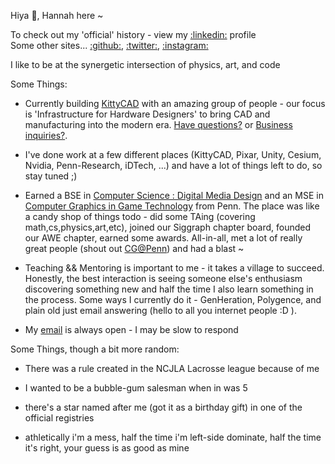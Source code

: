 Hiya 👋, Hannah here ~

To check out my 'official' history - view my [:linkedin:](https://linkedin.com/in/hannah-bollar) profile<br/>
Some other sites... [:github:](https://github.com/hanbollar), [:twitter:](https://twitter.com/hanbollar), [:instagram:](https://instagram.com/hanbollar)

I like to be at the synergetic intersection of physics, art, and code

Some Things:

- Currently building [KittyCAD](https://kittycad.io) with an amazing group of people - our focus is 'Infrastructure for Hardware Designers' to bring CAD and manufacturing into the modern era. [Have questions?](kittycad@hannahbollar.com) or [Business inquiries?](mailto:hannah@kittycad.io).

- I've done work at a few different places (KittyCAD, Pixar, Unity, Cesium, Nvidia, Penn-Research, iDTech, ...) and have a lot of things left to do, so stay tuned ;)

- Earned a BSE in [Computer Science : Digital Media Design](https://catalog.upenn.edu/undergraduate/programs/digital-media-design-bse/) and an MSE in [Computer Graphics in Game Technology](https://www.cis.upenn.edu/graduate/program-offerings/mse-in-computer-graphics-and-game-technology/) from Penn. The place was like a candy shop of things todo - did some TAing (covering math,cs,physics,art,etc), joined our Siggraph chapter board, founded our AWE chapter, earned some awards. All-in-all, met a lot of really great people (shout out [CG@Penn](cg.cis.upenn.edu)) and had a blast ~

- Teaching && Mentoring is important to me - it takes a village to succeed. Honestly, the best interaction is seeing someone else's enthusiasm discovering something new and half the time I also learn something in the process. Some ways I currently do it - GenHeration, Polygence, and plain old just email answering (hello to all you internet people :D ).

- My [email](mailto:hiya@hanbo.dev) is always open - I may be slow to respond

Some Things, though a bit more random:

- There was a rule created in the NCJLA Lacrosse league because of me

- I wanted to be a bubble-gum salesman when in was 5

- there's a star named after me (got it as a birthday gift) in one of the official registries

- athletically i'm a mess, half the time i'm left-side dominate, half the time it's right, your guess is as good as mine

